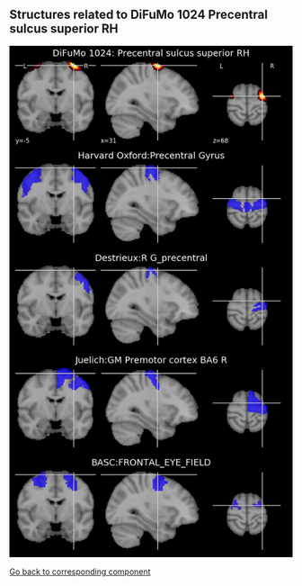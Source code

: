 


## Structures related to DiFuMo 1024 Precentral sulcus superior RH

![797](797.jpg "Structures related to DiFuMo 1024 Precentral sulcus superior RH")

[Go back to corresponding component](https://parietal-inria.github.io/DiFuMo/1024/html/797.html)